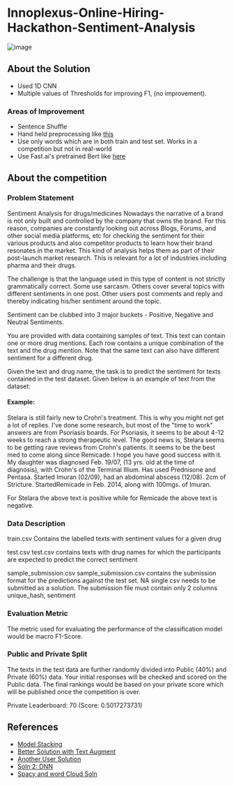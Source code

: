 # Innoplexus-Online-Hiring-Hackathon-Sentiment-Analysis

![image](https://user-images.githubusercontent.com/37707687/62003677-4119b700-b138-11e9-89ad-60725dc3f6f8.png)

## About the Solution
- Used 1D CNN
- Multiple values of Thresholds for improving F1, (no improvement).

### Areas of Improvement
- Sentence Shuffle
- Hand held preprocessing like [this](https://github.com/pawangeek/Ccmps/blob/master/innoplexus/preprocessing(part1).ipynb)
- Use only words which are in both train and test set. Works in a competition but not in real-world
- Use Fast.ai's pretrained Bert like [here](https://github.com/pawangeek/Ccmps/blob/master/innoplexus/bert%2Bfastai(model).ipynb)

## About the competition

### Problem Statement
Sentiment Analysis for drugs/medicines Nowadays the narrative of a brand is not only built and controlled by the company that owns the brand. For this reason, companies are constantly looking out across Blogs, Forums, and other social media platforms, etc for checking the sentiment for their various products and also competitor products to learn how their brand resonates in the market. This kind of analysis helps them as part of their post-launch market research. This is relevant for a lot of industries including pharma and their drugs.

The challenge is that the language used in this type of content is not strictly grammatically correct. Some use sarcasm. Others cover several topics with different sentiments in one post. Other users post comments and reply and thereby indicating his/her sentiment around the topic.

Sentiment can be clubbed into 3 major buckets - Positive, Negative and Neutral Sentiments.

You are provided with data containing samples of text. This text can contain one or more drug mentions. Each row contains a unique combination of the text and the drug mention. Note that the same text can also have different sentiment for a different drug.

Given the text and drug name, the task is to predict the sentiment for texts contained in the test dataset. Given below is an example of text from the dataset:

#### Example:
Stelara is still fairly new to Crohn's treatment. This is why you might not get a lot of replies. I've done some research, but most of the "time to work" answers are from Psoriasis boards. For Psoriasis, it seems to be about 4-12 weeks to reach a strong therapeutic level. The good news is, Stelara seems to be getting rave reviews from Crohn's patients. It seems to be the best med to come along since Remicade. I hope you have good success with it. My daughter was diagnosed Feb. 19/07, (13 yrs. old at the time of diagnosis), with Crohn's of the Terminal Illium. Has used Prednisone and Pentasa. Started Imuran (02/09), had an abdominal abscess (12/08). 2cm of Stricture. Started ​Remicade in Feb. 2014, along with 100mgs. of Imuran.

For Stelara the above text is ​positive​ while for Remicade the above text is ​negative​.

### Data Description
train.csv
Contains the labelled texts with sentiment values for a given drug

test.csv
test.csv contains texts with drug names for which the participants are expected to predict the correct sentiment

sample_submission.csv
sample_submission.csv contains the submission format for the predictions against the test set. NA single csv needs to be submitted as a solution. The submission file must contain only 2 columns unique_hash, sentiment

### Evaluation Metric
The metric used for evaluating the performance of the classification model would be macro F1-Score.

### Public and Private Split
The texts in the test data are further randomly divided into Public (40%) and Private (60%) data. Your initial responses will be checked and scored on the Public data. The final rankings would be based on your private score which will be published once the competition is over.

Private Leaderboard: 70 (Score: 0.5017273731)

## References
- [Model Stacking](https://www.kaggle.com/general/18793)
- [Better Solution with Text Augment](https://github.com/rajat5ranjan/AV-Innoplexus-Online-Hiring-Hackathon-Sentiment-Analysis)
- [Another User Solution](https://github.com/chetanambi/Innoplexus-Online-Hiring-Hackathon-Sentiment-Analysis/blob/master/Sentiment%20Analysis_Final%20Solution_0.5230949840.ipynb)
- [Soln 2: DNN](https://github.com/shravankoninti/AV/blob/master/Innoplexus_25_July_2019/AV_Innoplex_25072019ipynb.ipynb)
- [Spacy and word Cloud Soln](https://github.com/saroj1994/Innoplexus-Online-Hiring-Hackathon-Sentiment-Analysis/blob/master/innoplexus_hackathon_submission_code.ipynb)


